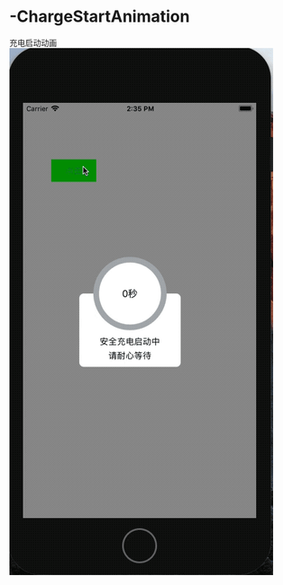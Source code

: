 # -ChargeStartAnimation
充电启动动画
![image](https://github.com/AmazingKuang/-ChargeStartAnimation/blob/master/start..gif)
